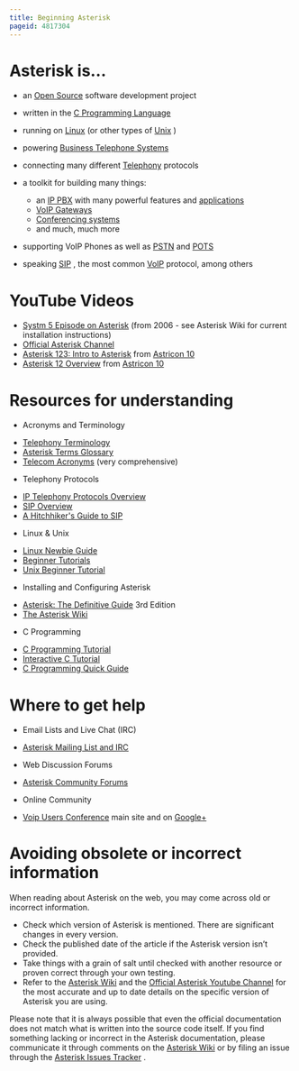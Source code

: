 ```yaml
---
title: Beginning Asterisk
pageid: 4817304
---
```


Asterisk is…
============

* an   [Open Source](http://en.wikipedia.org/wiki/Open_source)   software development project
* written in the   [C Programming Language](http://en.wikipedia.org/wiki/C_programming)
* running on   [Linux](http://en.wikipedia.org/wiki/Linux)   (or other types of   [Unix](http://en.wikipedia.org/wiki/Unix)  )
* powering   [Business Telephone Systems](http://en.wikipedia.org/wiki/Business_telephone_system)
* connecting many different   [Telephony](http://en.wikipedia.org/wiki/Telephony)   protocols
* a toolkit for building many things:

	+ an [IP PBX](https://www.asterisk.org/get-started/applications/what-is-an-ip-pbx/)   with many powerful features and  [applications](http://www.asterisk.org/get-started/applications)
	+ [VoIP Gateways](http://www.asterisk.org/get-started/applications/gateway)
	+ [Conferencing systems](http://www.asterisk.org/get-started/applications/conference)
	+ and much, much more
* supporting VoIP Phones as well as   [PSTN](https://en.wikipedia.org/wiki/Public_switched_telephone_network)   and   [POTS](http://en.wikipedia.org/wiki/Plain_old_telephone_service)
* speaking   [SIP](http://en.wikipedia.org/wiki/Session_Initiation_Protocol)  , the most common   [VoIP](http://en.wikipedia.org/wiki/Voip)   protocol, among others

YouTube Videos
==============

* [Systm 5 Episode on Asterisk](http://www.youtube.com/watch?v=UP9b_FEZuUE)  (from 2006 - see Asterisk Wiki for current installation instructions)
* [Official Asterisk Channel](http://www.youtube.com/user/asteriskvideos)
* [Asterisk 123: Intro to Asterisk](http://www.youtube.com/watch?v=PfSL-kekuDE)   from [Astricon 10](http://www.asterisk.org/community/astricon-user-conference)
* [Asterisk 12 Overview](http://www.youtube.com/watch?v=3shZC3myQyo)   from [Astricon 10](http://www.asterisk.org/community/astricon-user-conference)

Resources for understanding
===========================

* Acronyms and Terminology
+ [Telephony Terminology](http://en.wikipedia.org/wiki/List_of_telephony_terminology)
+ [Asterisk Terms Glossary](http://www.asterisk.org/get-started/glossary)
+ [Telecom Acronyms](http://www.mob1le.com/acronyms.html)   (very comprehensive)

* Telephony Protocols
+ [IP Telephony Protocols Overview](http://www.cisco.com/en/US/docs/voice_ip_comm/cucm/admin/4_0_1/ccmsys/a08procl.html)
+ [SIP Overview](http://en.wikipedia.org/wiki/Session_Initiation_Protocol)
+ [A Hitchhiker's Guide to SIP](https://www.rfc-editor.org/rfc/rfc5411.txt)

* Linux & Unix
+ [Linux Newbie Guide](http://linuxnewbieguide.org/)
+ [Beginner Tutorials](http://www.linux.org/forums/beginner-tutorials.53/)
+ [Unix Beginner Tutorial](http://www.ee.surrey.ac.uk/Teaching/Unix/)

* Installing and Configuring Asterisk
+ [Asterisk: The Definitive Guide](http://www.asteriskdocs.org/)   3rd Edition
+ [The Asterisk Wiki](//)

* C Programming
+ [C Programming Tutorial](http://www.cprogramming.com/tutorial/c-tutorial.html)
+ [Interactive C Tutorial](http://www.learn-c.org/)
+ [C Programming Quick Guide](http://www.tutorialspoint.com/cprogramming/c_quick_guide.htm)

Where to get help
=================

* Email Lists and Live Chat (IRC)
+ [Asterisk Mailing List and IRC](http://www.asterisk.org/community/discuss)

* Web Discussion Forums
+ [Asterisk Community Forums](https://community.asterisk.org)

* Online Community
+ [Voip Users Conference](http://vuc.me)   main site and on   [Google+](https://plus.google.com/communities/114149566116254233716)

Avoiding obsolete or incorrect information
==========================================

When reading about Asterisk on the web, you may come across old or incorrect information.

* Check which version of Asterisk is mentioned.  There are significant changes in every version.
* Check the published date of the article if the Asterisk version isn’t provided.
* Take things with a grain of salt until checked with another resource or proven correct through your own testing.
* Refer to the   [Asterisk Wiki](//)   and the   [Official Asterisk Youtube Channel](http://www.youtube.com/user/asteriskvideos)   for the most accurate and up to date details on the specific version of Asterisk you are using.

 Please note that it is always possible that even the official documentation does not match what is written into the source code itself.  If you find something lacking or incorrect in the Asterisk documentation, please communicate it through comments on the   [Asterisk Wiki](//)   or by filing an issue through the   [Asterisk Issues Tracker](https://github.com/asterisk/asterisk/issues)  . 
